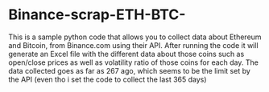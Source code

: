 # Binance-scrap-ETH-BTC-
This is a sample python code that allows you to collect data about Ethereum and Bitcoin,
from Binance.com using their API.
After running the code it will generate an Excel file with the different data about those coins such as open/close prices as well as
volatility ratio of those coins for each day.
The data collected goes as far as 267 ago, which seems to be the limit set by the API (even tho i set the code to collect the last 365 days)
